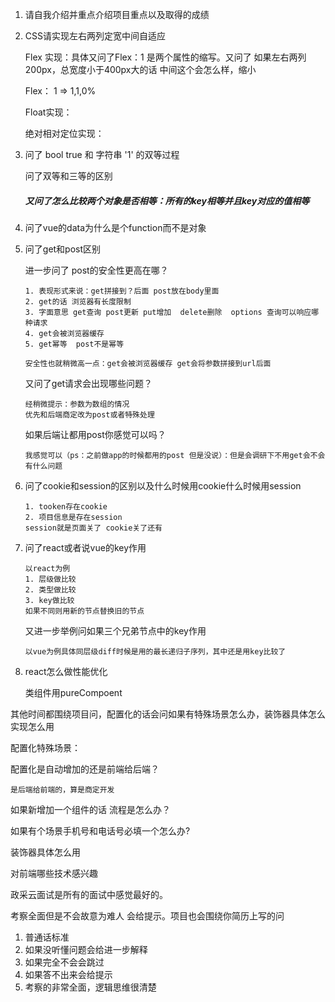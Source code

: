 1. 请自我介绍并重点介绍项目重点以及取得的成绩

2. CSS请实现左右两列定宽中间自适应

   Flex 实现：具体又问了Flex：1 是两个属性的缩写。又问了 如果左右两列200px，总宽度小于400px大的话 中间这个会怎么样，缩小

   Flex： 1      =>   1,1,0%

   Float实现：

   绝对相对定位实现：

3. 问了  bool true 和 字符串 '1' 的双等过程

   问了双等和三等的区别

   ##### 又问了怎么比较两个对象是否相等：所有的key相等并且key对应的值相等

4. 问了vue的data为什么是个function而不是对象

5. 问了get和post区别

   进一步问了 post的安全性更高在哪？

   ```
   1. 表现形式来说：get拼接到？后面 post放在body里面
   2. get的话 浏览器有长度限制
   3. 字面意思 get查询 post更新 put增加  delete删除  options 查询可以响应哪种请求
   4. get会被浏览器缓存
   5. get幂等  post不是幂等
   ```

   ```
   安全性也就稍微高一点：get会被浏览器缓存 get会将参数拼接到url后面
   ```

   又问了get请求会出现哪些问题？

   ```
   经稍微提示：参数为数组的情况
   优先和后端商定改为post或者特殊处理
   ```

   如果后端让都用post你感觉可以吗？

   ```
   我感觉可以（ps：之前做app的时候都用的post 但是没说）：但是会调研下不用get会不会有什么问题
   ```

6. 问了cookie和session的区别以及什么时候用cookie什么时候用session

   ```
   1. tooken存在cookie
   2. 项目信息是存在session
   session就是页面关了 cookie关了还有
   ```

7. 问了react或者说vue的key作用

   ```
   以react为例
   1. 层级做比较
   2. 类型做比较
   3. key做比较
   如果不同则用新的节点替换旧的节点
   ```

   又进一步举例问如果三个兄弟节点中的key作用

   ```
   以vue为例具体同层级diff时候是用的最长递归子序列，其中还是用key比较了
   ```

8. react怎么做性能优化

   类组件用pureCompoent

其他时间都围绕项目问，配置化的话会问如果有特殊场景怎么办，装饰器具体怎么实现怎么用

配置化特殊场景：

配置化是自动增加的还是前端给后端？

```
是后端给前端的，算是商定开发
```

如果新增加一个组件的话 流程是怎么办？

如果有个场景手机号和电话号必填一个怎么办?

装饰器具体怎么用

对前端哪些技术感兴趣

政采云面试是所有的面试中感觉最好的。

考察全面但是不会故意为难人 会给提示。项目也会围绕你简历上写的问

1. 普通话标准
2. 如果没听懂问题会给进一步解释
3. 如果完全不会会跳过
4. 如果答不出来会给提示
5. 考察的非常全面，逻辑思维很清楚